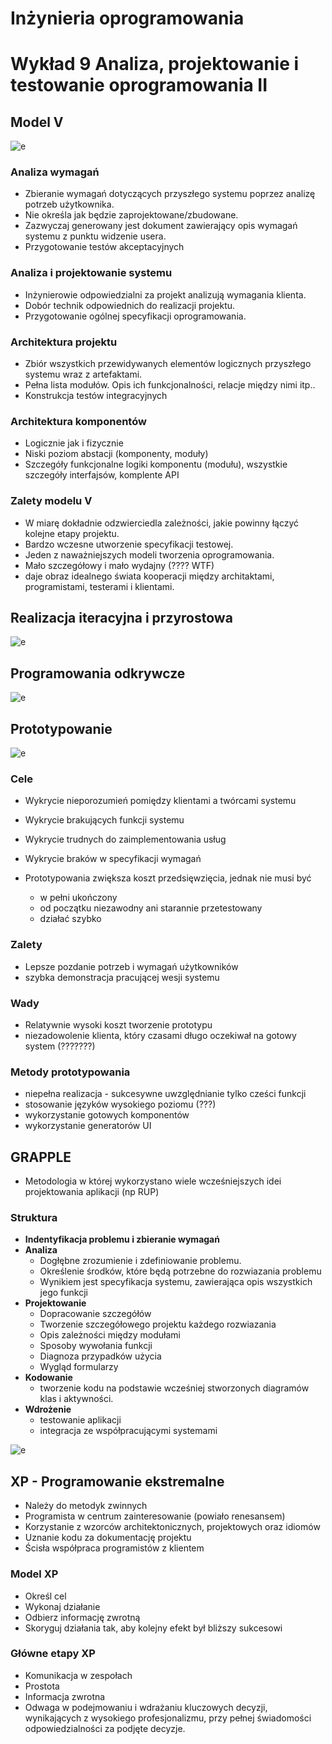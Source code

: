 Inżynieria oprogramowania
===

# Wykład 9 Analiza, projektowanie i testowanie oprogramowania II

## Model V

![e](1.png)

### Analiza wymagań

- Zbieranie wymagań dotyczących przyszłego systemu poprzez analizę potrzeb użytkownika.
- Nie określa jak będzie zaprojektowane/zbudowane.
- Zazwyczaj generowany jest dokument zawierający opis wymagań systemu z punktu widzenie usera.
- Przygotowanie testów akceptacyjnych

### Analiza i projektowanie systemu

- Inżynierowie odpowiedzialni za projekt analizują wymagania klienta.
- Dobór technik odpowiednich do realizacji projektu.
- Przygotowanie ogólnej specyfikacji oprogramowania.

### Architektura projektu

- Zbiór wszystkich przewidywanych elementów logicznych przyszłego systemu wraz z artefaktami.
- Pełna lista modułów. Opis ich funkcjonalności, relacje między nimi itp..
- Konstrukcja testów integracyjnych

### Architektura komponentów 

- Logicznie jak i fizycznie
- Niski poziom abstacji (komponenty, moduły)
- Szczegóły funkcjonalne logiki komponentu (modułu), wszystkie szczegóły interfajsów, komplente API

### Zalety modelu V

- W miarę dokładnie odzwierciedla zależności, jakie powinny łączyć kolejne etapy projektu.
- Bardzo wczesne utworzenie specyfikacji testowej.
- Jeden z naważniejszych modeli tworzenia oprogramowania.
- Mało szczegółowy i mało wydajny (???? WTF)
- daje obraz idealnego świata kooperacji między architaktami, programistami, testerami i klientami.

## Realizacja iteracyjna i przyrostowa

![e](2.png)

## Programowania odkrywcze

![e](3.png)

## Prototypowanie

![e](4.png)

### Cele 

- Wykrycie nieporozumień pomiędzy klientami a twórcami systemu
- Wykrycie brakujących funkcji systemu
- Wykrycie trudnych do zaimplementowania usług
- Wykrycie braków w specyfikacji wymagań

- Prototypowania zwiększa koszt przedsięwzięcia, jednak nie musi być
    - w pełni ukończony
    - od początku niezawodny ani starannie przetestowany
    - działać szybko

### Zalety

- Lepsze pozdanie potrzeb i wymagań użytkowników
- szybka demonstracja pracującej wesji systemu

### Wady

- Relatywnie wysoki koszt tworzenie prototypu
- niezadowolenie klienta, który czasami długo oczekiwał na gotowy system (???????)

### Metody prototypowania

- niepełna realizacja - sukcesywne uwzględnianie tylko cześci funkcji
- stosowanie języków wysokiego poziomu (???)
- wykorzystanie gotowych komponentów
- wykorzystanie generatorów UI

## GRAPPLE

- Metodologia w której wykorzystano wiele wcześniejszych idei projektowania aplikacji (np RUP)

### Struktura

- __Indentyfikacja problemu i zbieranie wymagań__
- __Analiza__
    - Dogłębne zrozumienie i zdefiniowanie problemu.
    - Określenie środków, które będą potrzebne do rozwiazania problemu
    - Wynikiem jest specyfikacja systemu, zawierająca opis wszystkich jego funkcji
- __Projektowanie__
    - Dopracowanie szczegółów
    - Tworzenie szczegółowego projektu każdego rozwiazania
    - Opis zależności między modułami
    - Sposoby wywołania funkcji
    - Diagnoza przypadków użycia
    - Wygląd formularzy
- __Kodowanie__
    - tworzenie kodu na podstawie wcześniej stworzonych diagramów klas i aktywności.
- __Wdrożenie__
    - testowanie aplikacji
    - integracja ze współpracującymi systemami

![e](5.png)

## XP - Programowanie ekstremalne

- Należy do metodyk zwinnych
- Programista w centrum zainteresowanie (powiało renesansem)
- Korzystanie z wzorców architektonicznych, projektowych oraz idiomów
- Uznanie kodu za dokumentację projektu
- Ścisła współpraca programistów z klientem

### Model XP

- Określ cel
- Wykonaj działanie
- Odbierz informację zwrotną
- Skoryguj działania tak, aby kolejny efekt był bliższy sukcesowi

### Główne etapy XP

- Komunikacja w zespołach
- Prostota
- Informacja zwrotna
- Odwaga w podejmowaniu i wdrażaniu kluczowych decyzji, wynikających z wysokiego profesjonalizmu, przy pełnej świadomości odpowiedzialności za podjęte decyzje.